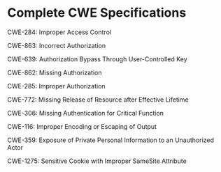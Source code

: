 

# Complete CWE Specifications

CWE-284: Improper Access Control

CWE-863: Incorrect Authorization

CWE-639: Authorization Bypass Through User-Controlled Key

CWE-862: Missing Authorization

CWE-285: Improper Authorization

CWE-772: Missing Release of Resource after Effective Lifetime

CWE-306: Missing Authentication for Critical Function

CWE-116: Improper Encoding or Escaping of Output

CWE-359: Exposure of Private Personal Information to an Unauthorized Actor

CWE-1275: Sensitive Cookie with Improper SameSite Attribute